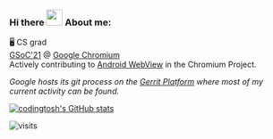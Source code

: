 ### Hi there <img src="https://github.com/TheDudeThatCode/TheDudeThatCode/blob/master/Assets/Hi.gif" width="29px"> About me:  
:desktop_computer: CS grad  
[GSoC'21](https://summerofcode.withgoogle.com/projects/#5364847102918656) @ [Google Chromium](https://github.com/chromium/chromium)    
Actively contributing to [Android WebView](https://www.chromium.org/developers/androidwebview) in the Chromium Project.  

*Google hosts its git process on the [Gerrit Platform](https://chromium-review.googlesource.com/q/owner:Coder.Commando%2540gmail.com) where most of my current activity can be found.*

[![codingtosh's GitHub stats](https://github-readme-stats.vercel.app/api?username=codingtosh&count_private=true&show_icons=true&theme=radical)
](https://github.com/codingtosh/github-readme-stats)

![visits](https://visitor-badge.laobi.icu/badge?page_id=codingtosh.codingtosh)
